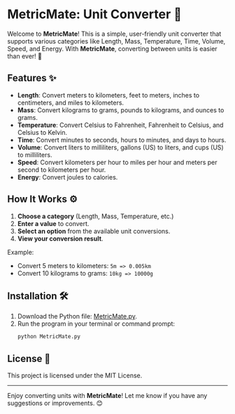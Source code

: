 # MetricMate: Unit Converter 🔄

Welcome to **MetricMate**! This is a simple, user-friendly unit converter that supports various categories like Length, Mass, Temperature, Time, Volume, Speed, and Energy. With **MetricMate**, converting between units is easier than ever! 🚀

## Features ✨

- **Length**: Convert meters to kilometers, feet to meters, inches to centimeters, and miles to kilometers.
- **Mass**: Convert kilograms to grams, pounds to kilograms, and ounces to grams.
- **Temperature**: Convert Celsius to Fahrenheit, Fahrenheit to Celsius, and Celsius to Kelvin.
- **Time**: Convert minutes to seconds, hours to minutes, and days to hours.
- **Volume**: Convert liters to milliliters, gallons (US) to liters, and cups (US) to milliliters.
- **Speed**: Convert kilometers per hour to miles per hour and meters per second to kilometers per hour.
- **Energy**: Convert joules to calories.

## How It Works ⚙️

1. **Choose a category** (Length, Mass, Temperature, etc.)
2. **Enter a value** to convert.
3. **Select an option** from the available unit conversions.
4. **View your conversion result**.

Example:
- Convert 5 meters to kilometers: `5m => 0.005km`
- Convert 10 kilograms to grams: `10kg => 10000g`

## Installation 🛠️

1. Download the Python file: [MetricMate.py](https://github.com/duzcoder/MetricMate/blob/main/MetricMate.py).
2. Run the program in your terminal or command prompt:
   ```bash
   python MetricMate.py
   ```

## License 📝

This project is licensed under the MIT License.

---

Enjoy converting units with **MetricMate**! Let me know if you have any suggestions or improvements. 😊
